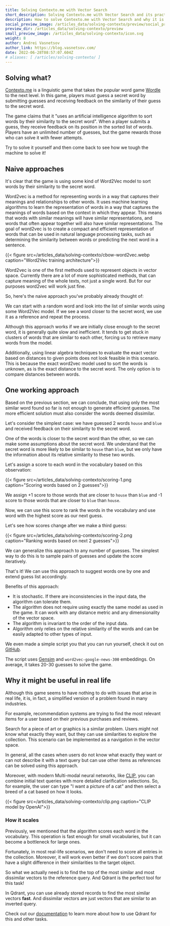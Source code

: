 ```yaml
---
title: Solving Contexto.me with Vector Search
short_description: Solving Contexto.me with Vector Search and its practical implications
description: How to solve Contexto.me with Vector Search and why it is more important than it seems
social_preview_image: /articles_data/solving-contexto/preview/social_preview.jpg
preview_dir: /articles_data/solving-contexto/preview
small_preview_image: /articles_data/solving-contexto/icon.svg
weight: 8
author: Andrei Vasnetsov
author_link: https://blog.vasnetsov.com/
date: 2022-06-28T08:57:07.604Z
# aliases: [ /articles/solving-contexto/ ]
---
```


<!---

Plan:

- What is Contexto.me, how it works
- Naive approaches and why they don't work
- How we solved it
- Why it can be useful in real life

-->

## Solving what?

<!---

- There is a linguistic game called Contexto.me. 
- It takes Wordle to the next level.
- Rules:
    - You have to guess a word.
    - `The words were sorted by an artificial intelligence algorithm according to how similar they were to the secret word.`
    - By submitting a guess, you will get a position of your guess in the list of words sorted by similarity to the secret word.
    - You have unlimited number of guesses, but less attempts is better.
- Let's try to solve it.

-->

[Contexto.me](https://contexto.me/) is a linguistic game that takes the popular word game [Wordle](https://www.nytimes.com/games/wordle/index.html) to the next level.
In this game, players must guess a secret word by submitting guesses and receiving feedback on the similarity of their guess to the secret word.

The game claims that it "uses an artificial intelligence algorithm to sort words by their similarity to the secret word".
When a player submits a guess, they receive feedback on its position in the sorted list of words.
Players have an unlimited number of guesses, but the game rewards those who can solve it with fewer attempts.

Try to solve it yourself and then come back to see how we tough the machine to solve it!

## Naive approaches

<!---

There are naive approaches we tried:

- The game is obviously using some kind of Word2Vec model to sort words by similarity. 
- Explain what Word2Vec is.

- We can start with random word and just look into the list of words similar to it. If we see a word that is close to the secret word, we use it as a reference. Then we look into the list of words similar to the reference word and so on. If we see the secret word, we stop.
- This approach works, but it is very slow. It tends to stuck in clusters of words that are similar to each other, which forces us to retrieve a lot of words from the model.

- We also can't use tricks from linear algebra to evaluate exact vector based on distances to given points.
    - First, because we don't know exact word2vec model which was used to sort words.
    - Second, because we don't know the exact distance to the secret word.
    - We can only compare distances between words.

The solution should not only account for the most similar word we found so far, but also consider the distance to the words it found to be dissimilar.
-->

It's clear that the game is using some kind of Word2Vec model to sort words by their similarity to the secret word.

Word2vec is a method for representing words in a way that captures their meanings and relationships to other words.
It uses machine learning algorithms to learn the representation of words in a way that captures the meanings of words based on the context in which they appear.
This means that words with similar meanings will have similar representations, and words that often appear together will also have similar representations.
The goal of word2vec is to create a compact and efficient representation of words that can be used in natural language processing tasks, such as determining the similarity between words or predicting the next word in a sentence. 

{{< figure src=/articles_data/solving-contexto/cbow-word2vec.webp caption="Word2Vec training architecture">}}


Word2vec is one of the first methods used to represent objects in vector space. 
Currently there are a lot of more sophisticated methods, that can capture meaning of the whole texts, not just a single word.
But for our purposes word2vec will work just fine.

So, here's the naive approach you've probably already thought of:

We can start with a random word and look into the list of similar words using some Word2Vec model.
If we see a word closer to the secret word, we use it as a reference and repeat the process.

Although this approach works if we are initially close enough to the secret word, it is generally quite slow and inefficient.
It tends to get stuck in clusters of words that are similar to each other, forcing us to retrieve many words from the model.

Additionally, using linear algebra techniques to evaluate the exact vector based on distances to given points does not look feasible in this scenario.
This is because the exact word2vec model used to sort the words is unknown, as is the exact distance to the secret word.
The only option is to compare distances between words.


## One working approach

Based on the previous section, we can conclude, that using only the most similar word found so far is not enough to generate efficient guesses. 
The more efficient solution must also consider the words deemed dissimilar.

Let's consider the simplest case: we have guessed 2 words `house` and `blue` and received feedback on their similarity to the secret word.

One of the words is closer to the secret word than the other, so we can make some assumptions about the secret word.
We understand that the secret word is more likely to be similar to `house` than `blue`, but we only have the information about its relative similarity to these two words.

Let's assign a score to each word in the vocabulary based on this observation:

{{< figure src=/articles_data/solving-contexto/scoring-1.png caption="Scoring words based on 2 guesses">}}

We assign +1 score to those words that are closer to `house` than `blue` and -1 score to those words that are closer to `blue` than `house`.

Now, we can use this score to rank the words in the vocabulary and use word with the highest score as our next guess.

Let's see how scores change after we make a third guess:

{{< figure src=/articles_data/solving-contexto/scoring-2.png caption="Ranking words based on next 2 guesses">}}

We can generalize this approach to any number of guesses.
The simplest way to do this is to sample pairs of guesses and update the score iteratively.

That's it! We can use this approach to suggest words one by one and extend guess list accordingly.

Benefits of this approach:

- It is stochastic. If there are inconsistencies in the input data, the algorithm can tolerate them.
- The algorithm does not require using exactly the same model as used in the game. It can work with any distance metric and any dimensionality of the vector space.
- The algorithm is invariant to the order of the input data.
- Algorithm only relies on the relative similarity of the words and can be easily adapted to other types of input.

We even made a simple script you that you can run yourself, check it out on [GitHub](https://github.com/qdrant/contexto).

The script uses [Gensim](https://radimrehurek.com/gensim/) and `word2vec-google-news-300` embeddings.
On average, it takes 20-30 guesses to solve the game.

## Why it might be useful in real life

<!---

- The game simplifies the problem, that can actually be found in many real life scenarios.
- Recomendation of products, search for pictures, etc. can be implemented as a navigation in the vector space.
- It is important for cases when users do not exactly know what they wants, but can use other items as a references.
- Modern Multi-modal neural networks, like CLIP, can allow to combine initial text query with additional clarification selections. 

-->

Although this game seems to have nothing to do with issues that arise in real life, it is, in fact, a simplified version of a problem found in many industries.

For example, recommendation systems are trying to find the most relevant items for a user based on their previous purchases and reviews.

Search for a piece of art or graphics is a similar problem. Users might not know what exactly they want, but they can use similarities to explore the collection. 
This scenario can be implemented as a navigation in the vector space.

In general, all the cases when users do not know what exactly they want or can not describe it with a text query but can use other items as references can be solved using this approach.

Moreover, with modern Multi-modal neural networks, like [CLIP](https://openai.com/blog/clip/), you can combine initial text queries with more detailed clarification selections.
So, for example, the user can type "I want a picture of a cat" and then select a breed of a cat based on how it looks.

{{< figure src=/articles_data/solving-contexto/clip.png caption="CLIP model by OpenAI">}}

### How it scales

Previously, we mentioned that the algorithm scores each word in the vocabulary.
This operation is fast enough for small vocabularies, but it can become a bottleneck for large ones.

Fortunately, in most real-life scenarios, we don't need to score all entries in the collection.
Moreover, it will work even better if we don't score pairs that have a slight difference in their similarities to the target object.

So what we actually need is to find the top of the most similar and most dissimilar vectors to the reference query.
And Qdrant is the perfect tool for this task!

In Qdrant, you can use already stored records to find the most similar vectors **fast**.
And dissimilar vectors are just vectors that are similar to an inverted query.

Check out our [documentation](https://qdrant.tech/documentation/search/#recommendation-api) to learn more about how to use Qdrant for this and other tasks.


